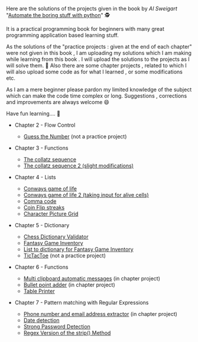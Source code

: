 Here are the solutions of the projects given in the book by _AI Sweigart_	   "[Automate the boring stuff with python](https://automatetheboringstuff.com/)" 🕵️

It is a practical programming book for beginners with many great programming application based learning stuff.

As the solutions of the "practice projects : given at the end of each chapter" were not given in this book , I am uploading my solutions which I am making while learning from this book .
I will upload the solutions to the projects as  I will solve them. 👹
Also there are some chapter projects , related to which I will also upload some code as for what I learned , or some modifications etc.

As I am a mere beginner please pardon my limited knowledge of the subject which can make the code time complex or long.
Suggestions , corrections and improvements are always welcome 😄

Have fun learning.... 🌟

* Chapter 2 - Flow Control
	* [Guess the Number](https://github.com/nishkant/automate-boring-stuff-with-python-projects/blob/main/GuessTheNo.py)  (not a practice project)

*	Chapter 3 - Functions
	* [The collatz sequence](https://github.com/nishkant/automate-boring-stuff-with-python-projects/blob/main/CollatzProblem1.py)
	* [The collatz sequence 2 (slight modifications)](https://github.com/nishkant/automate-boring-stuff-with-python-projects/blob/main/CollatzProblem2.py)
	
* Chapter 4 - Lists
	* [Conways game of life](https://github.com/nishkant/automate-boring-stuff-with-python-projects/blob/main/ConwayGameofLife1.py)
	* [Conways game of life 2 (taking input for alive cells)](https://github.com/nishkant/automate-boring-stuff-with-python-projects/blob/main/ConwayGameofLife2.py)
	* [Comma code](https://github.com/nishkant/automate-boring-stuff-with-python-projects/blob/main/CommaCode.py)
	* [Coin Flip streaks](https://github.com/nishkant/automate-boring-stuff-with-python-projects/blob/main/CoinFlipStreaks.py)
	* [Character Picture Grid](https://github.com/nishkant/automate-boring-stuff-with-python-projects/blob/main/CharacterPictureGrid.py)
	
* Chapter 5 - Dictionary
	* [Chess Dictionary Validator](https://github.com/nishkant/automate-boring-stuff-with-python-projects/blob/main/ChessDictionaryValidator.py)
	* [Fantasy Game Inventory](https://github.com/nishkant/automate-boring-stuff-with-python-projects/blob/main/FantasyGameInventory.py)
	* [List to dictionary for Fantasy Game Inventory](https://github.com/nishkant/automate-boring-stuff-with-python-projects/blob/main/ListToDict.py)
	* [TicTacToe](https://github.com/nishkant/automate-boring-stuff-with-python-projects/blob/main/TicTacToe(multiplayer).py) (not a practice project)

* Chapter 6 - Functions
	* [Multi clipboard automatic messages](https://github.com/nishkant/automate-boring-stuff-with-python-projects/blob/main/mclip.py) (in chapter project)
	* [Bullet point adder](https://github.com/nishkant/automate-boring-stuff-with-python-projects/blob/main/bulletPointAdder.py) (in chapter project)
	* [Table Printer](https://github.com/nishkant/automate-boring-stuff-with-python-projects/blob/main/TablePrinter.py)

* Chapter 7 - Pattern matching with Regular Expressions
	* [Phone number and email address extractor](https://github.com/nishkant/automate-boring-stuff-with-python-projects/blob/main/phoneAndEmail.py) (in chapter project)
	* [Date detection](https://github.com/nishkant/automate-boring-stuff-with-python-projects/blob/main/DateDetection.py)
	* [Strong Password Detection](https://github.com/nishkant/automate-boring-stuff-with-python-projects/blob/main/StrongPasswordDetection.py)
	* [Regex Version of the strip() Method](https://github.com/nishkant/automate-boring-stuff-with-python-projects/blob/main/RegexVersionOfStrip.py)
  

